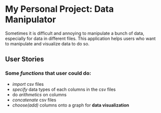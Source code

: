 # My Personal Project: Data Manipulator

Sometimes it is difficult and annoying to manipulate a bunch of data, especially for data in different files. 
This application helps users who want to manipulate and visualize data to do so.

## User Stories
### Some *functions* that user could do:
- *import* csv files
- *specify* data types of each columns in the csv files
- do *arithmetics* on columns
- *concatenate* csv files
- *choose(add)* columns onto a graph for **data visualization**
